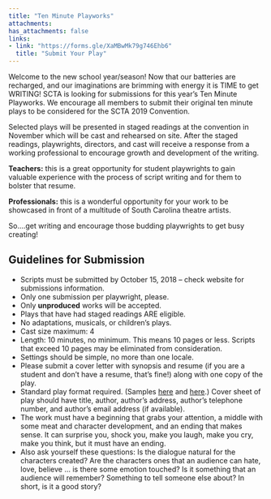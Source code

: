 ```yaml
---
title: "Ten Minute Playworks"
attachments:
has_attachments: false
links:
- link: "https://forms.gle/XaMBwMk79g746Ehb6"
  title: "Submit Your Play"
---
```

Welcome to the new school year/season! Now that our batteries are recharged, and our imaginations are brimming with energy it is TIME to get WRITING! SCTA is looking for submissions for this year’s Ten Minute Playworks. We encourage all members to submit their original ten minute plays to be considered for the SCTA 2019 Convention.

Selected plays will be presented in staged readings at the convention in November which will be cast and rehearsed on site. After the staged readings, playwrights, directors, and cast will receive a response from a working professional to encourage growth and development of the writing.

**Teachers:** this is a great opportunity for student playwrights to gain valuable experience with the process of script writing and for them to bolster that resume.

**Professionals:** this is a wonderful opportunity for your work to be showcased in front of a multitude of South Carolina theatre artists.

So....get writing and encourage those budding playwrights to get busy creating!

## Guidelines for Submission

* Scripts must be submitted by October 15, 2018 – check website for submissions information.
* Only one submission per playwright, please.
* Only **unproduced** works will be accepted.
* Plays that have had staged readings ARE eligible.
* No adaptations, musicals, or children’s plays.
* Cast size maximum: 4
* Length: 10 minutes, no minimum. This means 10 pages or less. Scripts that exceed 10 pages may be eliminated from consideration.
* Settings should be simple, no more than one locale.
* Please submit a cover letter with synopsis and resume (if you are a student and don’t have a resume, that’s fine!) along with one copy of the play.
* Standard play format required. (Samples [here](https://shop.samuelfrench.com/content/files/upload/General%20SFI%20Formatting%20Guidelines%20Complete.pdf) and [here](https://www.playwriting101.com/).) Cover sheet of play should have title, author, author’s address, author’s telephone number, and author’s email address (if available).
* The work must have a beginning that grabs your attention, a middle with some meat and character development, and an ending that makes sense. It can surprise you, shock you, make you laugh, make you cry, make you think, but it must have an ending.
* Also ask yourself these questions: Is the dialogue natural for the characters created? Are the characters ones that an audience can hate, love, believe ... is there some emotion touched? Is it something that an audience will remember? Something to tell someone else about? In short, is it a good story?
